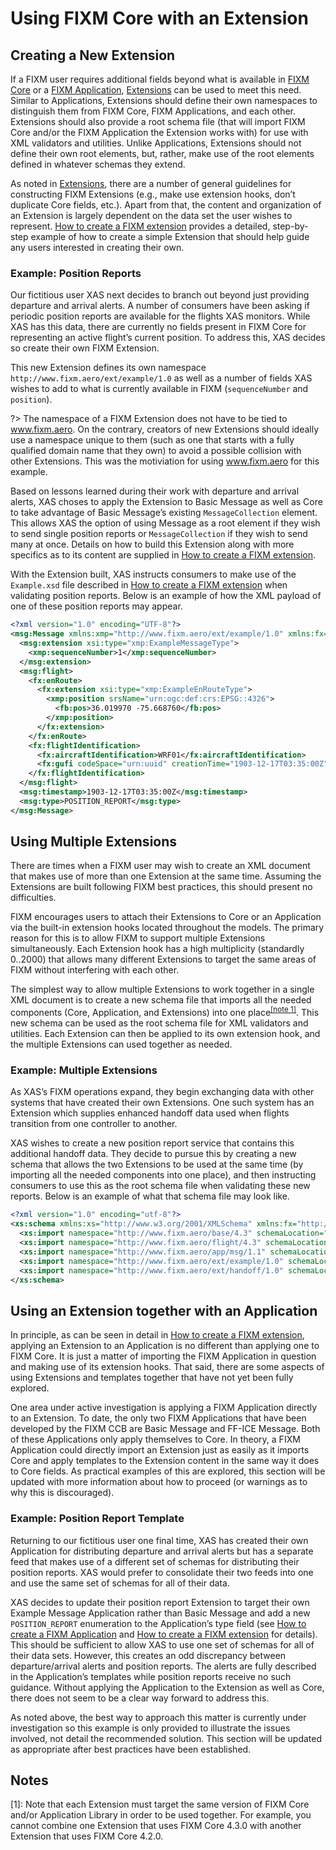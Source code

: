 # Using FIXM Core with an Extension

## Creating a New Extension

If a FIXM user requires additional fields beyond what is available in
[FIXM Core](general-guidance/fixm-core) or a [FIXM Application](general-guidance/applications), [Extensions](general-guidance/extensions) can be used to meet this
need. Similar to Applications, Extensions should define their own
namespaces to distinguish them from FIXM Core, FIXM Applications,
and each other. Extensions should also provide a root schema file (that
will import FIXM Core and/or the FIXM Application the Extension works
with) for use with XML validators and utilities. Unlike Applications,
Extensions should not define their own root elements, but, rather, make
use of the root elements defined in whatever schemas they extend.

As noted in [Extensions](general-guidance/extensions), there are a number of general guidelines for
constructing FIXM Extensions (e.g., make use extension hooks, don’t
duplicate Core fields, etc.). Apart from that, the content and
organization of an Extension is largely dependent on the data set the
user wishes to represent. [How to create a FIXM extension](how-to-create-fixm-extension/introduction) provides a detailed,
step-by-step example of how to create a simple Extension that should
help guide any users interested in creating their own.

### Example: Position Reports

Our fictitious user XAS next decides to branch out beyond just providing
departure and arrival alerts. A number of consumers have been asking if
periodic position reports are available for the flights XAS monitors.
While XAS has this data, there are currently no fields present in FIXM
Core for representing an active flight’s current position. To address
this, XAS decides so create their own FIXM Extension.

This new Extension defines its own namespace
`http://www.fixm.aero/ext/example/1.0` as well as a number of fields
XAS wishes to add to what is currently available in FIXM
(`sequenceNumber` and `position`). 

?> The namespace of a FIXM Extension does not have to be tied to www.fixm.aero. On the contrary, creators of new Extensions should ideally use a namespace unique to them (such as one that starts with a fully qualified domain name that they own) to avoid a possible collision with other Extensions.  This was the motiviation for using www.fixm.aero for this example.

Based on lessons learned during their work with departure and arrival alerts, XAS choses to apply the
Extension to Basic Message as well as Core to take advantage of Basic
Message’s existing `MessageCollection` element. This allows XAS the option
of using Message as a root element if they wish to send single position
reports or `MessageCollection` if they wish to send many at once. Details
on how to build this Extension along with more specifics as to its
content are supplied in [How to create a FIXM extension](how-to-create-fixm-extension/introduction).

With the Extension built, XAS instructs consumers to make use of the
`Example.xsd` file described in [How to create a FIXM extension](how-to-create-fixm-extension/introduction) when validating position
reports. Below is an example of how the XML payload of one of these
position reports may appear.

```xml
<?xml version="1.0" encoding="UTF-8"?>
<msg:Message xmlns:xmp="http://www.fixm.aero/ext/example/1.0" xmlns:fx="http://www.fixm.aero/flight/4.3" xmlns:fb="http://www.fixm.aero/base/4.3" xmlns:msg="http://www.fixm.aero/app/msg/1.1" xmlns:xsi="http://www.w3.org/2001/XMLSchema-instance">
  <msg:extension xsi:type="xmp:ExampleMessageType">
    <xmp:sequenceNumber>1</xmp:sequenceNumber>
  </msg:extension>
  <msg:flight>
    <fx:enRoute>
      <fx:extension xsi:type="xmp:ExampleEnRouteType">
        <xmp:position srsName="urn:ogc:def:crs:EPSG::4326">
          <fb:pos>36.019970 -75.668760</fb:pos>
        </xmp:position>
      </fx:extension>
    </fx:enRoute>
    <fx:flightIdentification>
      <fx:aircraftIdentification>WRF01</fx:aircraftIdentification>
      <fx:gufi codeSpace="urn:uuid" creationTime="1903-12-17T03:35:00Z" namespaceDomain="FULLY_QUALIFIED_DOMAIN_NAME" namespaceIdentifier="example.com">6964698b-2074-4fef-868f-ebe65f47a105</fx:gufi>
    </fx:flightIdentification>
  </msg:flight>
  <msg:timestamp>1903-12-17T03:35:00Z</msg:timestamp>
  <msg:type>POSITION_REPORT</msg:type>
</msg:Message>
```

## Using Multiple Extensions

There are times when a FIXM user may wish to create an XML document that
makes use of more than one Extension at the same time. Assuming the
Extensions are built following FIXM best practices, this should present
no difficulties.

FIXM encourages users to attach their Extensions to Core or an
Application via the built-in extension hooks located throughout the
models. The primary reason for this is to allow FIXM to support multiple
Extensions simultaneously. Each Extension hook has a high multiplicity
(standardly 0..2000) that allows many different Extensions to target the
same areas of FIXM without interfering with each other.

The simplest way to allow multiple Extensions to work together in a
single XML document is to create a new schema file that imports all the
needed components (Core, Application, and Extensions) into one
place<sup><a href="#fixm-for-other-use-cases/using-fixm-core-with-an-extension?id=notes">[note 1]</a></sup>. This new schema can be used as the root schema file for XML
validators and utilities. Each Extension can then be applied to its own
extension hook, and the multiple Extensions can used together as needed.

### Example: Multiple Extensions

As XAS’s FIXM operations expand, they begin exchanging data with other
systems that have created their own Extensions. One such system has an
Extension which supplies enhanced handoff data used when flights
transition from one controller to another.

XAS wishes to create a new position report service that contains this
additional handoff data. They decide to pursue this by creating a new
schema that allows the two Extensions to be used at the same time (by
importing all the needed components into one place), and then instructing
consumers to use this as the root schema file when validating these new
reports. Below is an example of what that schema file may look like.

```xml
<?xml version="1.0" encoding="utf-8"?>
<xs:schema xmlns:xs="http://www.w3.org/2001/XMLSchema" xmlns:fx="http://www.fixm.aero/flight/4.3" xmlns:fb="http://www.fixm.aero/base/4.3" xmlns:msg="http://www.fixm.aero/app/msg/1.1" xmlns:xmp="http://www.fixm.aero/ext/example/1.0" xmlns:hdf="http://www.fixm.aero/ext/handoff/1.0" elementFormDefault="qualified" version="1.0.0">
  <xs:import namespace="http://www.fixm.aero/base/4.3" schemaLocation="../../core/base/Base.xsd"/>
  <xs:import namespace="http://www.fixm.aero/flight/4.3" schemaLocation="../../core/flight/Flight.xsd"/>
  <xs:import namespace="http://www.fixm.aero/app/msg/1.1" schemaLocation="../../applications/basicmessage/BasicMessage.xsd"/>
  <xs:import namespace="http://www.fixm.aero/ext/example/1.0" schemaLocation="../example/Example.xsd"/>
  <xs:import namespace="http://www.fixm.aero/ext/handoff/1.0" schemaLocation="../handoff/Handoff.xsd"/>
</xs:schema>
```

## Using an Extension together with an Application

In principle, as can be seen in detail in [How to create a FIXM extension](how-to-create-fixm-extension/introduction), applying an
Extension to an Application is no different than applying one to FIXM
Core. It is just a matter of importing the FIXM Application in question and making use
of its extension hooks. That said, there are some aspects of using
Extensions and templates together that have not yet been fully explored.

One area under active investigation is applying a FIXM Application directly to an Extension. To date, the only two FIXM Applications that have been developed by the FIXM CCB are Basic Message and FF-ICE Message. Both of these Applications only apply themselves to Core. In theory, a FIXM Application could directly import an Extension just as easily as
it imports Core and apply templates to the Extension content in the same
way it does to Core fields. As practical examples of this are explored,
this section will be updated with more information about how to proceed
(or warnings as to why this is discouraged).

### Example: Position Report Template

Returning to our fictitious user one final time, XAS has created their
own Application for distributing departure and arrival alerts
but has a separate feed that makes use of a different set of schemas for
distributing their position reports. XAS would prefer to consolidate
their two feeds into one and use the same set of schemas for all of
their data.

XAS decides to update their position report Extension to target their
own Example Message Application rather than Basic Message and
add a new `POSITION_REPORT` enumeration to the Application’s type field
(see [How to create a FIXM Application](how-to-create-application/introduction) and [How to create a FIXM extension](how-to-create-fixm-extension/introduction) for details). This should be sufficient
to allow XAS to use one set of schemas for all of their data sets.
However, this creates an odd discrepancy between departure/arrival
alerts and position reports. The alerts are fully described in the
Application’s templates while position reports receive no such guidance.
Without applying the Application to the Extension as well as Core, there
does not seem to be a clear way forward to address this.

As noted above, the best way to approach this matter is currently under
investigation so this example is only provided to illustrate the issues
involved, not detail the recommended solution. This section will be
updated as appropriate after best practices have been established.

## Notes

[1]: Note that each Extension must target the same version of FIXM Core and/or Application Library in order to be used together.  For example, you cannot combine one Extension that uses FIXM Core 4.3.0 with another Extension that uses FIXM Core 4.2.0.  
